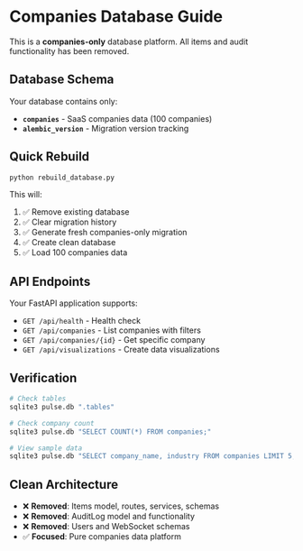 # Companies Database Guide

This is a **companies-only** database platform. All items and audit functionality has been removed.

## Database Schema

Your database contains only:

- **`companies`** - SaaS companies data (100 companies)
- **`alembic_version`** - Migration version tracking

## Quick Rebuild

```bash
python rebuild_database.py
```

This will:
1. ✅ Remove existing database
2. ✅ Clear migration history
3. ✅ Generate fresh companies-only migration
4. ✅ Create clean database
5. ✅ Load 100 companies data

## API Endpoints

Your FastAPI application supports:

- `GET /api/health` - Health check
- `GET /api/companies` - List companies with filters
- `GET /api/companies/{id}` - Get specific company
- `GET /api/visualizations` - Create data visualizations

## Verification

```bash
# Check tables
sqlite3 pulse.db ".tables"

# Check company count  
sqlite3 pulse.db "SELECT COUNT(*) FROM companies;"

# View sample data
sqlite3 pulse.db "SELECT company_name, industry FROM companies LIMIT 5;"
```

## Clean Architecture

- ❌ **Removed**: Items model, routes, services, schemas
- ❌ **Removed**: AuditLog model and functionality  
- ❌ **Removed**: Users and WebSocket schemas
- ✅ **Focused**: Pure companies data platform
